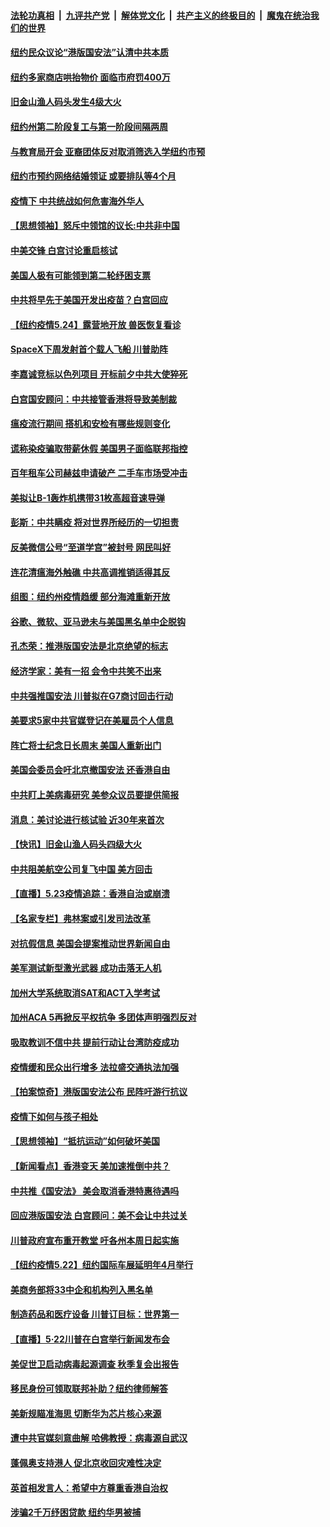 

####  [法轮功真相](../../../../basic/blob/master/README.md?t=05251601) &nbsp;|&nbsp; [九评共产党](../../../../9ping.md/blob/master/README.md?t=05251601) &nbsp;|&nbsp; [解体党文化](../../../../jtdwh.md/blob/master/README.md?t=05251601)  &nbsp;|&nbsp; [共产主义的终极目的](../../../../gczydzjmd.md/blob/master/README.md?t=05251601) &nbsp;|&nbsp; [魔鬼在统治我们的世界](../../../../mgztzwmdsj.md/blob/master/README.md?t=05251601) 

#### [纽约民众议论“港版国安法”认清中共本质](../pages/nsc412/n12134298.md?t=05251601) 

#### [纽约多家商店哄抬物价  面临市府罚400万](../pages/nsc412/n12134294.md?t=05251601) 

#### [旧金山渔人码头发生4级大火](../pages/nsc412/n12134480.md?t=05251601) 

#### [纽约州第二阶段复工与第一阶段间隔两周](../pages/nsc412/n12134253.md?t=05251601) 

#### [与教育局开会  亚裔团体反对取消筛选入学纽约市预](../pages/nsc412/n12134248.md?t=05251601) 

#### [纽约市预约网络结婚领证 或要排队等4个月](../pages/nsc412/n12134260.md?t=05251601) 

#### [疫情下 中共统战如何危害海外华人](../pages/nsc412/n12118795.md?t=05251601) 

#### [【思想领袖】怒斥中领馆的议长:中共非中国](../pages/nsc412/n12082882.md?t=05251601) 

#### [中美交锋 白宫讨论重启核试](../pages/nsc412/n12133816.md?t=05251601) 

#### [美国人极有可能领到第二轮纾困支票](../pages/nsc412/n12133558.md?t=05251601) 

#### [中共将早先于美国开发出疫苗？白宫回应](../pages/nsc412/n12133606.md?t=05251601) 

#### [【纽约疫情5.24】露营地开放 兽医恢复看诊](../pages/nsc412/n12132788.md?t=05251601) 

#### [SpaceX下周发射首个载人飞船 川普助阵](../pages/nsc412/n12133565.md?t=05251601) 

#### [李嘉诚竞标以色列项目 开标前夕中共大使猝死](../pages/nsc412/n12133423.md?t=05251601) 

#### [白宫国安顾问：中共接管香港将导致美制裁](../pages/nsc412/n12133393.md?t=05251601) 

#### [瘟疫流行期间 搭机和安检有哪些规则变化](../pages/nsc412/n12130243.md?t=05251601) 

#### [谎称染疫骗取带薪休假 美国男子面临联邦指控](../pages/nsc412/n12132301.md?t=05251601) 

#### [百年租车公司赫兹申请破产 二手车市场受冲击](../pages/nsc412/n12132287.md?t=05251601) 

#### [美拟让B-1轰炸机携带31枚高超音速导弹](../pages/nsc412/n12050995.md?t=05251601) 

#### [彭斯：中共瞒疫 将对世界所经历的一切担责](../pages/nsc412/n12132235.md?t=05251601) 

#### [反美微信公号“至道学宫”被封号 网民叫好](../pages/nsc412/n12132191.md?t=05251601) 

#### [连花清瘟海外触礁 中共高调推销适得其反](../pages/nsc412/n12132101.md?t=05251601) 

#### [组图：纽约州疫情趋缓  部分海滩重新开放](../pages/nsc412/n12128811.md?t=05251601) 

#### [谷歌、微软、亚马逊未与美国黑名单中企脱钩](../pages/nsc412/n12131878.md?t=05251601) 

#### [孔杰荣：推港版国安法是北京绝望的标志](../pages/nsc412/n12131980.md?t=05251601) 

#### [经济学家：美有一招 会令中共笑不出来](../pages/nsc412/n12078838.md?t=05251601) 

#### [中共强推国安法 川普拟在G7商讨回击行动](../pages/nsc412/n12131877.md?t=05251601) 

#### [美要求5家中共官媒登记在美雇员个人信息](../pages/nsc412/n12131622.md?t=05251601) 

#### [阵亡将士纪念日长周末 美国人重新出门](../pages/nsc412/n12131808.md?t=05251601) 

#### [美国会委员会吁北京撤国安法 还香港自由](../pages/nsc412/n12131811.md?t=05251601) 

#### [中共盯上美病毒研究 美参众议员要提供简报](../pages/nsc412/n12131631.md?t=05251601) 

#### [消息：美讨论进行核试验 近30年来首次](../pages/nsc412/n12131603.md?t=05251601) 

#### [【快讯】旧金山渔人码头四级大火](../pages/nsc412/n12131559.md?t=05251601) 

#### [中共阻美航空公司复飞中国 美方回击](../pages/nsc412/n12131493.md?t=05251601) 

#### [【直播】5.23疫情追踪：香港自治或崩溃](../pages/nsc412/n12131425.md?t=05251601) 

#### [【名家专栏】弗林案或引发司法改革](../pages/nsc412/n12129516.md?t=05251601) 

#### [对抗假信息 美国会提案推动世界新闻自由](../pages/nsc412/n12131145.md?t=05251601) 

#### [美军测试新型激光武器 成功击落无人机](../pages/nsc412/n12131043.md?t=05251601) 

#### [加州大学系统取消SAT和ACT入学考试](../pages/nsc412/n12128372.md?t=05251601) 

#### [加州ACA  5再掀反平权抗争  多团体声明强烈反对](../pages/nsc412/n12130944.md?t=05251601) 

#### [吸取教训不信中共 提前行动让台湾防疫成功](../pages/nsc412/n12130693.md?t=05251601) 

#### [疫情缓和民众出行增多   法拉盛交通执法加强](../pages/nsc412/n12130830.md?t=05251601) 

#### [【拍案惊奇】港版国安法公布 民阵吁游行抗议](../pages/nsc412/n12130473.md?t=05251601) 

#### [疫情下如何与孩子相处](../pages/nsc412/n12130680.md?t=05251601) 

#### [【思想领袖】“抵抗运动”如何破坏美国](../pages/nsc412/n11805287.md?t=05251601) 

#### [【新闻看点】香港变天 美加速推倒中共？](../pages/nsc412/n12130002.md?t=05251601) 

#### [中共推《国安法》 美会取消香港特惠待遇吗](../pages/nsc412/n12130356.md?t=05251601) 

#### [回应港版国安法 白宫顾问：美不会让中共过关](../pages/nsc412/n12130239.md?t=05251601) 

#### [川普政府宣布重开教堂 吁各州本周日起实施](../pages/nsc412/n12130183.md?t=05251601) 

#### [【纽约疫情5.22】纽约国际车展延明年4月举行](../pages/nsc412/n12129073.md?t=05251601) 

#### [美商务部将33中企和机构列入黑名单](../pages/nsc412/n12130171.md?t=05251601) 

#### [制造药品和医疗设备 川普订目标：世界第一](../pages/nsc412/n12129849.md?t=05251601) 

#### [【直播】5·22川普在白宫举行新闻发布会](../pages/nsc412/n12129953.md?t=05251601) 

#### [美促世卫启动病毒起源调查 秋季复会出报告](../pages/nsc412/n12129843.md?t=05251601) 

#### [移民身份可领取联邦补助？纽约律师解答](../pages/nsc412/n12128239.md?t=05251601) 

#### [美新规瞄准海思 切断华为芯片核心来源](../pages/nsc412/n12129504.md?t=05251601) 

#### [遭中共官媒刻意曲解 哈佛教授：病毒源自武汉](../pages/nsc412/n12129617.md?t=05251601) 

#### [蓬佩奥支持港人 促北京收回灾难性决定](../pages/nsc412/n12129520.md?t=05251601) 

#### [英首相发言人：希望中方尊重香港自治权](../pages/nsc412/n12129515.md?t=05251601) 

#### [涉骗2千万纾困贷款 纽约华男被捕](../pages/nsc412/n12128303.md?t=05251601) 

